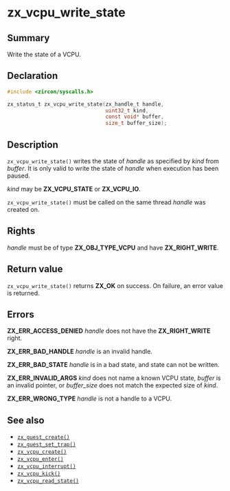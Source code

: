 <!-- Generated by zircon/scripts/update-docs-from-fidl, do not edit! -->
# zx_vcpu_write_state

## Summary

Write the state of a VCPU.

## Declaration

```c
#include <zircon/syscalls.h>

zx_status_t zx_vcpu_write_state(zx_handle_t handle,
                                uint32_t kind,
                                const void* buffer,
                                size_t buffer_size);
```

## Description

`zx_vcpu_write_state()` writes the state of *handle* as specified by *kind* from
*buffer*. It is only valid to write the state of *handle* when execution has
been paused.

*kind* may be **ZX_VCPU_STATE** or **ZX_VCPU_IO**.

`zx_vcpu_write_state()` must be called on the same thread *handle* was created
on.

## Rights

*handle* must be of type **ZX_OBJ_TYPE_VCPU** and have **ZX_RIGHT_WRITE**.

## Return value

`zx_vcpu_write_state()` returns **ZX_OK** on success. On failure, an error value
is returned.

## Errors

**ZX_ERR_ACCESS_DENIED** *handle* does not have the **ZX_RIGHT_WRITE** right.

**ZX_ERR_BAD_HANDLE** *handle* is an invalid handle.

**ZX_ERR_BAD_STATE** *handle* is in a bad state, and state can not be written.

**ZX_ERR_INVALID_ARGS** *kind* does not name a known VCPU state, *buffer* is an
invalid pointer, or *buffer_size* does not match the expected size of *kind*.

**ZX_ERR_WRONG_TYPE** *handle* is not a handle to a VCPU.

## See also

 - [`zx_guest_create()`]
 - [`zx_guest_set_trap()`]
 - [`zx_vcpu_create()`]
 - [`zx_vcpu_enter()`]
 - [`zx_vcpu_interrupt()`]
 - [`zx_vcpu_kick()`]
 - [`zx_vcpu_read_state()`]

[`zx_guest_create()`]: guest_create.md
[`zx_guest_set_trap()`]: guest_set_trap.md
[`zx_vcpu_create()`]: vcpu_create.md
[`zx_vcpu_enter()`]: vcpu_enter.md
[`zx_vcpu_interrupt()`]: vcpu_interrupt.md
[`zx_vcpu_kick()`]: vcpu_kick.md
[`zx_vcpu_read_state()`]: vcpu_read_state.md

